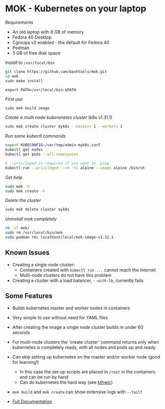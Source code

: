 # MOK - Kubernetes on your laptop

*Requirements*

* An old laptop with 8 GB of memory
* Fedora 40 Desktop
* Cgroups v2 enabled - the default for Fedora 40
* Podman
* 5 GB of free disk space

*Install* to `/usr/local/bin`

```bash
git clone https://github.com/bashtools/mok.git
cd mok
sudo make install
```
```
export PATH=/usr/local/bin:$PATH
```

*First use*

```bash
sudo mok build image
```

*Create a multi node kuberenetes cluster* (k8s v1.31.1)

```bash
sudo mok create cluster myk8s --masters 1 --workers 1
```

*Run some kubectl commands*

```bash
export KUBECONFIG=/var/tmp/admin-myk8s.conf
kubectl get nodes
kubectl get pods --all-namespaces
```

```bash
# --privileged is required if you want to `ping`
kubectl run --privileged --rm -ti alpine --image alpine /bin/sh
```

*Get help*

```bash
sudo mok -h
sudo mok create -h
```

*Delete the cluster*

```bash
sudo mok delete cluster myk8s
```

*Uninstall mok completely*

```bash
rm -rf mok/
sudo rm /usr/local/bin/mok
sudo podman rmi localhost/local/mok-image-v1.31.1
```

## Known Issues

* Creating a single node cluster:
  * Containers created with `kubectl run ...` cannot reach the Internet
  * Multi-node clusters do not have this problem
* Creating a cluster with a load balancer, `--with-lb`, currently fails

## Some Features

* Builds kubernetes master and worker nodes in containers
* Very simple to use without need for YAML files
* After creating the image a single node cluster builds in under 60 seconds
* For multi-node clusters the 'create cluster' command returns only when kubernetes is completely ready, with all nodes and pods up and ready.
* Can skip setting up kubernetes on the master and/or worker node (good for learning!)
  * In this case the set-up scripts are placed in `/root` in the containers and can be run by hand
  * Can do kubernetes the hard way (see [kthwic](https://github.com/my-own-kind/kubernetes-the-hard-way-in-containers))
* `mok build` and `mok create` can show extensive logs with `--tailf`

* [Full Documentation](https://github.com/bashtools/mok-docs/tree/master/docs)
